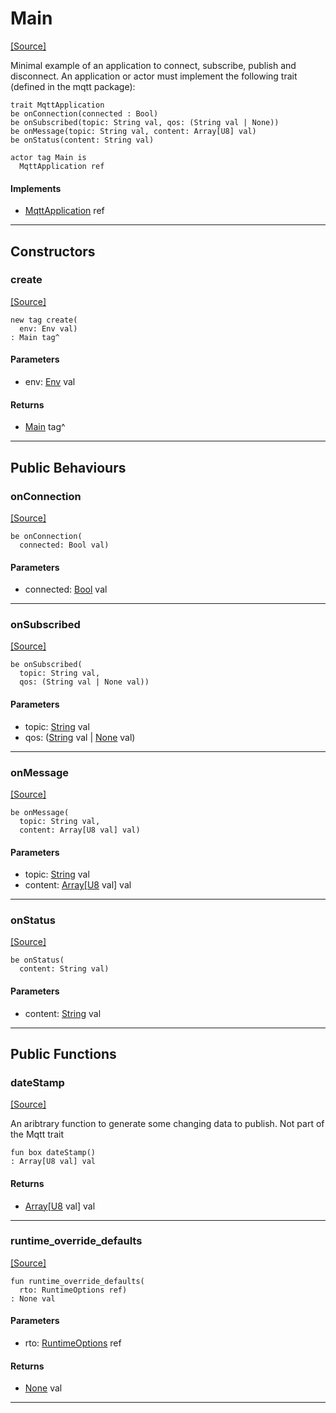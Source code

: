 # Main
<span class="source-link">[[Source]](src/mqtt/main.md#L-0-4)</span>

Minimal example of an application to connect, subscribe, publish and disconnect. An application or actor
must implement the following trait (defined in the mqtt package):

```
trait MqttApplication
be onConnection(connected : Bool)
be onSubscribed(topic: String val, qos: (String val | None))
be onMessage(topic: String val, content: Array[U8] val)
be onStatus(content: String val)
```



```pony
actor tag Main is
  MqttApplication ref
```

#### Implements

* [MqttApplication](mqtt-mqtt-MqttApplication.md) ref

---

## Constructors

### create
<span class="source-link">[[Source]](src/mqtt/main.md#L-0-26)</span>


```pony
new tag create(
  env: Env val)
: Main tag^
```
#### Parameters

*   env: [Env](builtin-Env.md) val

#### Returns

* [Main](mqtt-Main.md) tag^

---

## Public Behaviours

### onConnection
<span class="source-link">[[Source]](src/mqtt/main.md#L-0-32)</span>


```pony
be onConnection(
  connected: Bool val)
```
#### Parameters

*   connected: [Bool](builtin-Bool.md) val

---

### onSubscribed
<span class="source-link">[[Source]](src/mqtt/main.md#L-0-36)</span>


```pony
be onSubscribed(
  topic: String val,
  qos: (String val | None val))
```
#### Parameters

*   topic: [String](builtin-String.md) val
*   qos: ([String](builtin-String.md) val | [None](builtin-None.md) val)

---

### onMessage
<span class="source-link">[[Source]](src/mqtt/main.md#L-0-41)</span>


```pony
be onMessage(
  topic: String val,
  content: Array[U8 val] val)
```
#### Parameters

*   topic: [String](builtin-String.md) val
*   content: [Array](builtin-Array.md)\[[U8](builtin-U8.md) val\] val

---

### onStatus
<span class="source-link">[[Source]](src/mqtt/main.md#L-0-55)</span>


```pony
be onStatus(
  content: String val)
```
#### Parameters

*   content: [String](builtin-String.md) val

---

## Public Functions

### dateStamp
<span class="source-link">[[Source]](src/mqtt/main.md#L-0-59)</span>


An aribtrary function to generate some changing data to publish. Not part of the 
Mqtt trait


```pony
fun box dateStamp()
: Array[U8 val] val
```

#### Returns

* [Array](builtin-Array.md)\[[U8](builtin-U8.md) val\] val

---

### runtime_override_defaults
<span class="source-link">[[Source]](src/mqtt/main.md#L-0-4)</span>


```pony
fun runtime_override_defaults(
  rto: RuntimeOptions ref)
: None val
```
#### Parameters

*   rto: [RuntimeOptions](builtin-RuntimeOptions.md) ref

#### Returns

* [None](builtin-None.md) val

---

